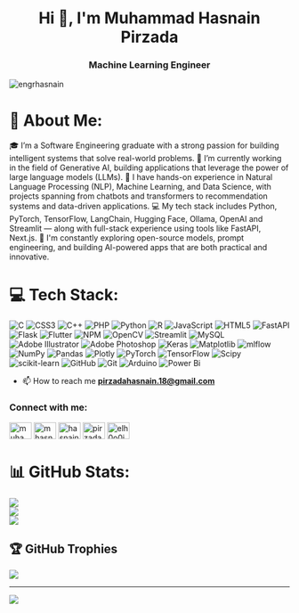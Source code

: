 <h1 align="center">Hi 👋, I'm Muhammad Hasnain Pirzada</h1>
<h3 align="center">Machine Learning Engineer</h3>
<p align="left"> <img src="https://komarev.com/ghpvc/?username=engrhasnain&label=Profile%20views&color=0e75b6&style=flat" alt="engrhasnain" /> </p>

# 💫 About Me:
🎓 I’m a Software Engineering graduate with a strong passion for building intelligent systems that solve real-world problems.
🤖 I’m currently working in the field of Generative AI, building applications that leverage the power of large language models (LLMs).
🧠 I have hands-on experience in Natural Language Processing (NLP), Machine Learning, and Data Science, with projects spanning from chatbots and transformers to recommendation systems and data-driven applications.
💻 My tech stack includes Python, PyTorch, TensorFlow, LangChain, Hugging Face, Ollama, OpenAI and Streamlit — along with full-stack experience using tools like FastAPI, Next.js.
🚀 I'm constantly exploring open-source models, prompt engineering, and building AI-powered apps that are both practical and innovative.
 
# 💻 Tech Stack:
![C](https://img.shields.io/badge/c-%2300599C.svg?style=for-the-badge&logo=c&logoColor=white) ![CSS3](https://img.shields.io/badge/css3-%231572B6.svg?style=for-the-badge&logo=css3&logoColor=white) ![C++](https://img.shields.io/badge/c++-%2300599C.svg?style=for-the-badge&logo=c%2B%2B&logoColor=white) ![PHP](https://img.shields.io/badge/php-%23777BB4.svg?style=for-the-badge&logo=php&logoColor=white) ![Python](https://img.shields.io/badge/python-3670A0?style=for-the-badge&logo=python&logoColor=ffdd54) ![R](https://img.shields.io/badge/r-%23276DC3.svg?style=for-the-badge&logo=r&logoColor=white) ![JavaScript](https://img.shields.io/badge/javascript-%23323330.svg?style=for-the-badge&logo=javascript&logoColor=%23F7DF1E) ![HTML5](https://img.shields.io/badge/html5-%23E34F26.svg?style=for-the-badge&logo=html5&logoColor=white) ![FastAPI](https://img.shields.io/badge/FastAPI-005571?style=for-the-badge&logo=fastapi) ![Flask](https://img.shields.io/badge/flask-%23000.svg?style=for-the-badge&logo=flask&logoColor=white) ![Flutter](https://img.shields.io/badge/Flutter-%2302569B.svg?style=for-the-badge&logo=Flutter&logoColor=white) ![NPM](https://img.shields.io/badge/NPM-%23CB3837.svg?style=for-the-badge&logo=npm&logoColor=white) ![OpenCV](https://img.shields.io/badge/opencv-%23white.svg?style=for-the-badge&logo=opencv&logoColor=white) ![Streamlit](https://img.shields.io/badge/Streamlit-%23FE4B4B.svg?style=for-the-badge&logo=streamlit&logoColor=white) ![MySQL](https://img.shields.io/badge/mysql-4479A1.svg?style=for-the-badge&logo=mysql&logoColor=white) ![Adobe Illustrator](https://img.shields.io/badge/adobe%20illustrator-%23FF9A00.svg?style=for-the-badge&logo=adobe%20illustrator&logoColor=white) ![Adobe Photoshop](https://img.shields.io/badge/adobe%20photoshop-%2331A8FF.svg?style=for-the-badge&logo=adobe%20photoshop&logoColor=white) ![Keras](https://img.shields.io/badge/Keras-%23D00000.svg?style=for-the-badge&logo=Keras&logoColor=white) ![Matplotlib](https://img.shields.io/badge/Matplotlib-%23ffffff.svg?style=for-the-badge&logo=Matplotlib&logoColor=black) ![mlflow](https://img.shields.io/badge/mlflow-%23d9ead3.svg?style=for-the-badge&logo=numpy&logoColor=blue) ![NumPy](https://img.shields.io/badge/numpy-%23013243.svg?style=for-the-badge&logo=numpy&logoColor=white) ![Pandas](https://img.shields.io/badge/pandas-%23150458.svg?style=for-the-badge&logo=pandas&logoColor=white) ![Plotly](https://img.shields.io/badge/Plotly-%233F4F75.svg?style=for-the-badge&logo=plotly&logoColor=white) ![PyTorch](https://img.shields.io/badge/PyTorch-%23EE4C2C.svg?style=for-the-badge&logo=PyTorch&logoColor=white) ![TensorFlow](https://img.shields.io/badge/TensorFlow-%23FF6F00.svg?style=for-the-badge&logo=TensorFlow&logoColor=white) ![Scipy](https://img.shields.io/badge/SciPy-%230C55A5.svg?style=for-the-badge&logo=scipy&logoColor=%white) ![scikit-learn](https://img.shields.io/badge/scikit--learn-%23F7931E.svg?style=for-the-badge&logo=scikit-learn&logoColor=white) ![GitHub](https://img.shields.io/badge/github-%23121011.svg?style=for-the-badge&logo=github&logoColor=white) ![Git](https://img.shields.io/badge/git-%23F05033.svg?style=for-the-badge&logo=git&logoColor=white) ![Arduino](https://img.shields.io/badge/-Arduino-00979D?style=for-the-badge&logo=Arduino&logoColor=white) ![Power Bi](https://img.shields.io/badge/power_bi-F2C811?style=for-the-badge&logo=powerbi&logoColor=black)

- 📫 How to reach me **pirzadahasnain.18@gmail.com**

<h3 align="left">Connect with me:</h3>
<p align="left">
<a href="https://linkedin.com/in/muhammad-hasnain-pirzada-335816201" target="blank"><img align="center" src="https://raw.githubusercontent.com/rahuldkjain/github-profile-readme-generator/master/src/images/icons/Social/linked-in-alt.svg" alt="muhammad-hasnain-pirzada-335816201" height="30" width="40" /></a>
<a href="https://kaggle.com/mhasnainpirzada" target="blank"><img align="center" src="https://raw.githubusercontent.com/rahuldkjain/github-profile-readme-generator/master/src/images/icons/Social/kaggle.svg" alt="mhasnainpirzada" height="30" width="40" /></a>
<a href="https://instagram.com/hasnain_pirz.da" target="blank"><img align="center" src="https://raw.githubusercontent.com/rahuldkjain/github-profile-readme-generator/master/src/images/icons/Social/instagram.svg" alt="hasnain_pirz.da" height="30" width="40" /></a>
<a href="https://www.hackerrank.com/pirzadahasnain_1" target="blank"><img align="center" src="https://raw.githubusercontent.com/rahuldkjain/github-profile-readme-generator/master/src/images/icons/Social/hackerrank.svg" alt="pirzadahasnain_1" height="30" width="40" /></a>
<a href="https://www.leetcode.com/elh0o0ihas" target="blank"><img align="center" src="https://raw.githubusercontent.com/rahuldkjain/github-profile-readme-generator/master/src/images/icons/Social/leet-code.svg" alt="elh0o0ihas" height="30" width="40" /></a>
</p>


# 📊 GitHub Stats:
![](https://github-readme-stats.vercel.app/api?username=engrhasnain&theme=dark&hide_border=false&include_all_commits=false&count_private=false)<br/>
![](https://github-readme-streak-stats.herokuapp.com/?user=engrhasnain&theme=dark&hide_border=false)<br/>
![](https://github-readme-stats.vercel.app/api/top-langs/?username=engrhasnain&theme=dark&hide_border=false&include_all_commits=false&count_private=false&layout=compact)

## 🏆 GitHub Trophies
![](https://github-profile-trophy.vercel.app/?username=engrhasnain&theme=radical&no-frame=false&no-bg=true&margin-w=4)

---
[![](https://visitcount.itsvg.in/api?id=engrhasnain&icon=0&color=0)](https://visitcount.itsvg.in)

<!-- Proudly created with GPRM ( https://gprm.itsvg.in ) -->
